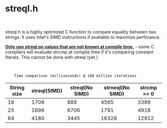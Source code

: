 # streql.h
<BR>

streql.h is a highly optimized C function to compare equality between two strings. It uses Intel's SIMD instructions if available to maximize perforance.

<ins><B>Only use streql on values that are not known at compile time.</B></ins> - some C compilers will evaluate strcmp at compile time if it's comparing constant literals. This cannot be done with streql (yet.)

<BR>

        Time comparison (milliseconds) @ 100 million iterations
|String size| streql(SIMD)  | streql(No SIMD) | strneql(No SIMD) | strcmp == 0 |
|-------------| ------------- | -------------   | -------------    | ----------  |   
| 16            | 1706          | 889            | 4565             | 3389        |
| 25            | 1696          | 6706            | 1791             | 4918        |
| 64            | 4180          | 3445            | 16328             | 12912        |
